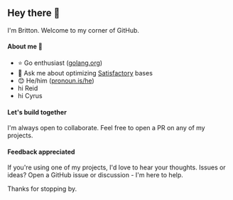## Hey there 👋

I'm Britton. Welcome to my corner of GitHub.

#### About me 📘

- ⭐ Go enthusiast ([golang.org](https://golang.org))
- 💬 Ask me about optimizing [Satisfactory](https://www.satisfactorygame.com/) bases
- 😊 He/him ([pronoun.is/he](https://pronoun.is/he))
- hi Reid
- hi Cyrus

#### Let's build together

I'm always open to collaborate. Feel free to open a PR on any of my projects.

#### Feedback appreciated

If you're using one of my projects, I'd love to hear your thoughts.
Issues or ideas? Open a GitHub issue or discussion - I'm here to help.

Thanks for stopping by.